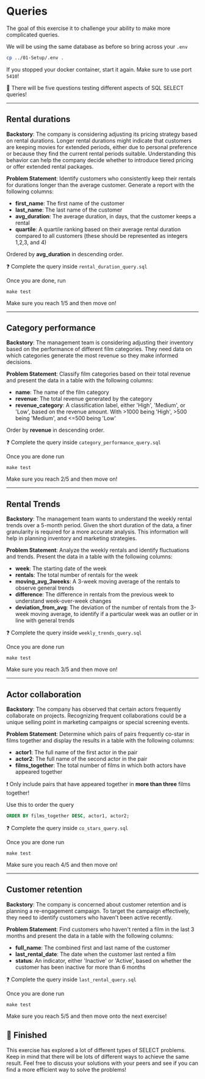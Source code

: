 # Queries

The goal of this exercise it to challenge your ability to make more complicated queries.

We will be using the same database as before so bring across your `.env`

```bash
cp ../01-Setup/.env .
```

If you stopped your docker container, start it again. Make sure to use port `5410`!

🎯 There will be five questions testing different aspects of SQL SELECT queries!

---

## Rental durations


**Backstory**: The company is considering adjusting its pricing strategy based on rental durations. Longer rental durations might indicate that customers are keeping movies for extended periods, either due to personal preference or because they find the current rental periods suitable. Understanding this behavior can help the company decide whether to introduce tiered pricing or offer extended rental packages.

**Problem Statement**: Identify customers who consistently keep their rentals for durations longer than the average customer. Generate a report with the following columns:
- **first_name**: The first name of the customer
- **last_name**: The last name of the customer
- **avg_duration**: The average duration, in days, that the customer keeps a rental
- **quartile**: A quartile ranking based on their average rental duration compared to all customers (these should be represented as integers 1,2,3, and 4)

Ordered by **avg_duration** in descending order.

❓ Complete the query inside `rental_duration_query.sql`

Once you are done, run

```
make test
```

Make sure you reach 1/5 and then move on!


---

## Category performance

**Backstory**: The management team is considering adjusting their inventory based on the performance of different film categories. They need data on which categories generate the most revenue so they make informed decisions.

**Problem Statement**: Classify film categories based on their total revenue and present the data in a table with the following columns:
- **name**: The name of the film category
- **revenue**: The total revenue generated by the category
- **revenue_category**: A classification label, either 'High', 'Medium', or 'Low', based on the revenue amount. With >1000 being 'High', >500 being 'Medium', and <=500 being 'Low'

Order by **revenue** in descending order.

❓ Complete the query inside `category_performance_query.sql`

Once you are done run

```
make test
```

Make sure you reach 2/5 and then move on!

---

## Rental Trends

**Backstory**: The management team wants to understand the weekly rental trends over a 5-month period. Given the short duration of the data, a finer granularity is required for a more accurate analysis. This information will help in planning inventory and marketing strategies.

**Problem Statement**: Analyze the weekly rentals and identify fluctuations and trends. Present the data in a table with the following columns:
- **week**: The starting date of the week
- **rentals**: The total number of rentals for the week
- **moving_avg_3weeks**: A 3-week moving average of the rentals to observe general trends
- **difference**: The difference in rentals from the previous week to understand week-over-week changes
- **deviation_from_avg**: The deviation of the number of rentals from the 3-week moving average, to identify if a particular week was an outlier or in line with general trends


❓ Complete the query inside `weekly_trends_query.sql`

Once you are done run

```
make test
```

Make sure you reach 3/5 and then move on!

---

## Actor collaboration

**Backstory**: The company has observed that certain actors frequently collaborate on projects. Recognizing frequent collaborations could be a unique selling point in marketing campaigns or special screening events.

**Problem Statement**: Determine which pairs of pairs frequently co-star in films together and display the results in a table with the following columns:
- **actor1**: The full name of the first actor in the pair
- **actor2**: The full name of the second actor in the pair
- **films_together**: The total number of films in which both actors have appeared together

❗️ Only include pairs that have appeared together in **more than three** films together!

Use this to order the query
```sql
ORDER BY films_together DESC, actor1, actor2;
```

❓ Complete the query inside `co_stars_query.sql`

Once you are done run

```
make test
```

Make sure you reach 4/5 and then move on!

---

## Customer retention

**Backstory**: The company is concerned about customer retention and is planning a re-engagement campaign. To target the campaign effectively, they need to identify customers who haven't been active recently.

**Problem Statement**: Find customers who haven't rented a film in the last 3 months and present the data in a table with the following columns:
- **full_name**: The combined first and last name of the customer
- **last_rental_date**: The date when the customer last rented a film
- **status**: An indicator, either 'Inactive' or 'Active', based on whether the customer has been inactive for more than 6 months

❓ Complete the query inside `last_rental_query.sql`

Once you are done run

```
make test
```

Make sure you reach 5/5 and then move onto the next exercise!

## 🏁 Finished

This exercise has explored a lot of different types of SELECT problems. Keep in mind that there will be lots of different ways to achieve the same result. Feel free to discuss your solutions with your peers and see if you can find a more efficient way to solve the problems!
